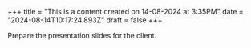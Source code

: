 +++
title = "This is a content created on 14-08-2024 at 3:35PM"
date = "2024-08-14T10:17:24.893Z"
draft = false
+++

  Prepare the presentation slides for the client.
        